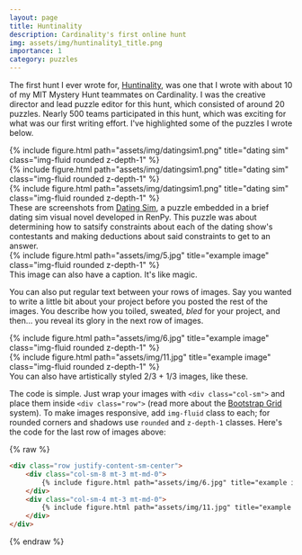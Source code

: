 ```yaml
---
layout: page
title: Huntinality
description: Cardinality's first online hunt
img: assets/img/huntinality1_title.png
importance: 1
category: puzzles
---
```


The first hunt I ever wrote for, <a href="https://2021.huntinality.com/">Huntinality</a>, was one that I wrote with about 10 of my MIT Mystery Hunt teammates on Cardinality.
I was the creative director and lead puzzle editor for this hunt, which consisted of around 20 puzzles. Nearly 500 teams participated in this hunt, which was exciting for
what was our first writing effort. I've highlighted some of the puzzles I wrote below.

<div class="row">
    <div class="col-sm mt-3 mt-md-0">
        {% include figure.html path="assets/img/datingsim1.png" title="dating sim" class="img-fluid rounded z-depth-1" %}
    </div>
    <div class="col-sm mt-3 mt-md-0">
        {% include figure.html path="assets/img/datingsim1.png" title="dating sim" class="img-fluid rounded z-depth-1" %}
    </div>
    <div class="col-sm mt-3 mt-md-0">
        {% include figure.html path="assets/img/datingsim1.png" title="dating sim" class="img-fluid rounded z-depth-1" %}
    </div>
</div>
<div class="caption">
    These are screenshots from <a href="https://2021.huntinality.com/puzzle/thedatingsim.html">Dating Sim</a>, a puzzle embedded in a brief dating sim visual novel developed in RenPy. This puzzle was about determining how to satsify constraints about each of the dating show's contestants and making deductions about said constraints to get to an answer.
</div>
<div class="row">
    <div class="col-sm mt-3 mt-md-0">
        {% include figure.html path="assets/img/5.jpg" title="example image" class="img-fluid rounded z-depth-1" %}
    </div>
</div>
<div class="caption">
    This image can also have a caption. It's like magic.
</div>

You can also put regular text between your rows of images.
Say you wanted to write a little bit about your project before you posted the rest of the images.
You describe how you toiled, sweated, *bled* for your project, and then... you reveal its glory in the next row of images.


<div class="row justify-content-sm-center">
    <div class="col-sm-8 mt-3 mt-md-0">
        {% include figure.html path="assets/img/6.jpg" title="example image" class="img-fluid rounded z-depth-1" %}
    </div>
    <div class="col-sm-4 mt-3 mt-md-0">
        {% include figure.html path="assets/img/11.jpg" title="example image" class="img-fluid rounded z-depth-1" %}
    </div>
</div>
<div class="caption">
    You can also have artistically styled 2/3 + 1/3 images, like these.
</div>


The code is simple.
Just wrap your images with `<div class="col-sm">` and place them inside `<div class="row">` (read more about the <a href="https://getbootstrap.com/docs/4.4/layout/grid/">Bootstrap Grid</a> system).
To make images responsive, add `img-fluid` class to each; for rounded corners and shadows use `rounded` and `z-depth-1` classes.
Here's the code for the last row of images above:

{% raw %}
```html
<div class="row justify-content-sm-center">
    <div class="col-sm-8 mt-3 mt-md-0">
        {% include figure.html path="assets/img/6.jpg" title="example image" class="img-fluid rounded z-depth-1" %}
    </div>
    <div class="col-sm-4 mt-3 mt-md-0">
        {% include figure.html path="assets/img/11.jpg" title="example image" class="img-fluid rounded z-depth-1" %}
    </div>
</div>
```
{% endraw %}
